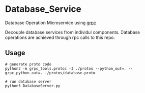 # Database_Service

Database Operation Microservice using [grpc](https://grpc.io/)

Decouple database services from individul components. Database operations are achieved through rpc calls to this repo.

## Usage
```shell
# generate proto code
python3 -m grpc_tools.protoc -I ./protos --python_out=. --grpc_python_out=. ./protos/database.proto

# run database server
python3 DatabaseServer.py
```
